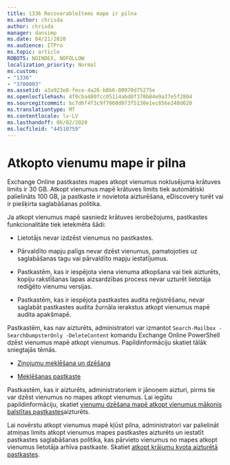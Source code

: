 ```yaml
---
title: 1336 RecoverableItems mape ir pilna
ms.author: chrisda
author: chrisda
manager: dansimp
ms.date: 04/21/2020
ms.audience: ITPro
ms.topic: article
ROBOTS: NOINDEX, NOFOLLOW
localization_priority: Normal
ms.custom:
- "1336"
- "3700003"
ms.assetid: a3a923e8-fece-4a26-b8b6-00970d75275e
ms.openlocfilehash: 4f0cba480fcc05114abd8f370b84e9a37e5f2804
ms.sourcegitcommit: bc7d6f4f3c9f7060d073f5130e1ec856e248d020
ms.translationtype: MT
ms.contentlocale: lv-LV
ms.lasthandoff: 06/02/2020
ms.locfileid: "44510759"
---
```

# <a name="the-recoverable-items-folder-is-full"></a>Atkopto vienumu mape ir pilna

Exchange Online pastkastes mapes atkopt vienumus noklusējuma krātuves limits ir 30 GB. Atkopt vienumus mapē krātuves limits tiek automātiski palielināts 100 GB, ja pastkaste ir novietota aizturēšana, eDiscovery turēt vai ir piešķirta saglabāšanas politika.

Ja atkopt vienumus mapē sasniedz krātuves ierobežojums, pastkastes funkcionalitāte tiek ietekmēta šādi:

- Lietotājs nevar izdzēst vienumus no pastkastes.

- Pārvaldīto mapju palīgs nevar dzēst vienumus, pamatojoties uz saglabāšanas tagu vai pārvaldīto mapju iestatījumus.

- Pastkastēm, kas ir iespējota viena vienuma atkopšana vai tiek aizturēts, kopiju rakstīšanas lapas aizsardzības process nevar uzturēt lietotāja rediģēto vienumu versijas.

- Pastkastēm, kas ir iespējota pastkastes audita reģistrēšanu, nevar saglabāt pastkastes audita žurnāla ierakstus atkopt vienumus mapē audita apakšmapē.

Pastkastēm, kas nav aizturēts, administratori var izmantot `Search-Mailbox -SearchDumpsterOnly -DeleteContent` komandu Exchange Online PowerShell dzēst vienumus mapē atkopt vienumus. Papildinformāciju skatiet tālāk sniegtajās tēmās.

- [Ziņojumu meklēšana un dzēšana](https://docs.microsoft.com/microsoft-365/compliance/search-for-and-delete-messagesadmin-help)

- [Meklēšanas pastkaste](https://docs.microsoft.com/powershell/module/exchange/mailboxes/Search-Mailbox)

Pastkastēm, kas ir aizturēts, administratoriem ir jānoņem aizturi, pirms tie var dzēst vienumus no mapes atkopt vienumus. Lai iegūtu papildinformāciju, skatiet [vienumu dzēšana mapē atkopt vienumus mākonis balstītas pastkastes](https://docs.microsoft.com/microsoft-365/compliance/delete-items-in-the-recoverable-items-folder-of-mailboxes-on-hold)aizturēts.

Lai novērstu atkopt vienumus mapē kļūst pilna, administratori var palielināt atmiņas limits atkopt vienumus mapes pastkastes aizturēts un iestatīt pastkastes saglabāšanas politika, kas pārvieto vienumus no mapes atkopt vienumus lietotāja arhīva pastkaste. Skatiet [atkopt krājumu kvota aizturētā pastkastes](https://docs.microsoft.com/microsoft-365/compliance/increase-the-recoverable-quota-for-mailboxes-on-hold).
